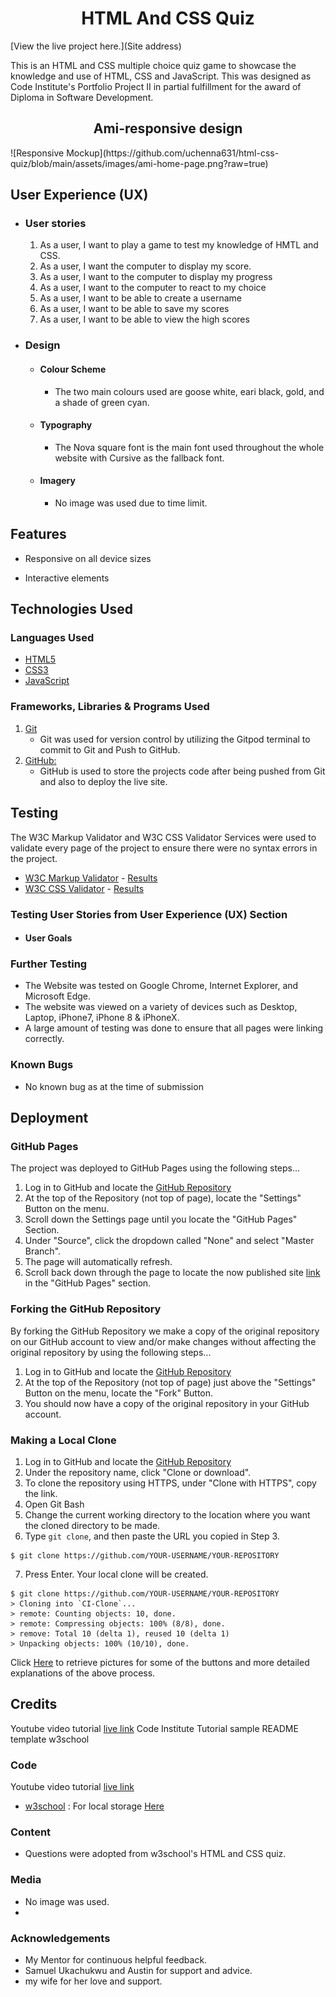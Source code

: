 <h1 align="center">HTML And CSS Quiz</h1>

[View the live project here.](Site address)

This is an HTML and CSS multiple choice quiz game to showcase the knowledge and use of HTML, CSS and JavaScript. This was designed as Code Institute's Portfolio Project II in partial fulfillment for the award of Diploma in Software Development.

<h2 align="center">Ami-responsive design </h2>
![Responsive Mockup](https://github.com/uchenna631/html-css-quiz/blob/main/assets/images/ami-home-page.png?raw=true)

## User Experience (UX)

-   ### User stories
    1. As a user, I want to play a game to test my knowledge of HMTL and CSS.
    2. As a user, I want the computer to display my score.
    3. As a user, I want to the computer to display my progress
    4. As a user, I want to the computer to react to my choice
    5. As a user, I want to be able to create a username
    6. As a user, I want to be able to save my scores
    7. As a user, I want to be able to view the high scores



-   ### Design
    -   #### Colour Scheme
        -   The two main colours used are goose white, eari black, gold, and a shade of green cyan.
    -   #### Typography
        -   The Nova square font is the main font used throughout the whole website with Cursive as the fallback font.
    -   #### Imagery
        -   No image was used due to time limit.

## Features

-   Responsive on all device sizes

-   Interactive elements

## Technologies Used

### Languages Used

-   [HTML5](https://en.wikipedia.org/wiki/HTML5)
-   [CSS3](https://en.wikipedia.org/wiki/Cascading_Style_Sheets)
-   [JavaScript](https://en.wikipedia.org/wiki/JavaScript)

### Frameworks, Libraries & Programs Used

1. [Git](https://git-scm.com/)
    - Git was used for version control by utilizing the Gitpod terminal to commit to Git and Push to GitHub.
1. [GitHub:](https://github.com/)
    - GitHub is used to store the projects code after being pushed from Git and also to deploy the live site.

## Testing

The W3C Markup Validator and W3C CSS Validator Services were used to validate every page of the project to ensure there were no syntax errors in the project.

-   [W3C Markup Validator](https://jigsaw.w3.org/css-validator/#validate_by_input) - [Results](https://github.com/)
-   [W3C CSS Validator](https://jigsaw.w3.org/css-validator/#validate_by_input) - [Results](https://github.com/)

### Testing User Stories from User Experience (UX) Section

-   #### User Goals


### Further Testing

-   The Website was tested on Google Chrome, Internet Explorer, and Microsoft Edge.
-   The website was viewed on a variety of devices such as Desktop, Laptop, iPhone7, iPhone 8 & iPhoneX.
-   A large amount of testing was done to ensure that all pages were linking correctly.

### Known Bugs

-   No known bug as at the time of submission

## Deployment

### GitHub Pages

The project was deployed to GitHub Pages using the following steps...

1. Log in to GitHub and locate the [GitHub Repository](https://github.com/uchenna631/html-css-quiz)
2. At the top of the Repository (not top of page), locate the "Settings" Button on the menu.
3. Scroll down the Settings page until you locate the "GitHub Pages" Section.
4. Under "Source", click the dropdown called "None" and select "Master Branch".
5. The page will automatically refresh.
6. Scroll back down through the page to locate the now published site [link](https://uchenna631.github.io/html-css-quiz/index.html) in the "GitHub Pages" section.

### Forking the GitHub Repository

By forking the GitHub Repository we make a copy of the original repository on our GitHub account to view and/or make changes without affecting the original repository by using the following steps...

1. Log in to GitHub and locate the [GitHub Repository](https://github.com/uchenna631/html-css-quiz)
2. At the top of the Repository (not top of page) just above the "Settings" Button on the menu, locate the "Fork" Button.
3. You should now have a copy of the original repository in your GitHub account.

### Making a Local Clone

1. Log in to GitHub and locate the [GitHub Repository](https://github.com/uchenna631/html-css-quiz)
2. Under the repository name, click "Clone or download".
3. To clone the repository using HTTPS, under "Clone with HTTPS", copy the link.
4. Open Git Bash
5. Change the current working directory to the location where you want the cloned directory to be made.
6. Type `git clone`, and then paste the URL you copied in Step 3.

```
$ git clone https://github.com/YOUR-USERNAME/YOUR-REPOSITORY
```

7. Press Enter. Your local clone will be created.

```
$ git clone https://github.com/YOUR-USERNAME/YOUR-REPOSITORY
> Cloning into `CI-Clone`...
> remote: Counting objects: 10, done.
> remote: Compressing objects: 100% (8/8), done.
> remove: Total 10 (delta 1), reused 10 (delta 1)
> Unpacking objects: 100% (10/10), done.
```

Click [Here](https://help.github.com/en/github/creating-cloning-and-archiving-repositories/cloning-a-repository#cloning-a-repository-to-github-desktop) to retrieve pictures for some of the buttons and more detailed explanations of the above process.

## Credits
Youtube video tutorial [live link](https://www.youtube.com/watch?v=f4fB9Xg2JEY&t=282s)
Code Institute Tutorial sample README template
w3school

### Code
Youtube video tutorial [live link](https://www.youtube.com/watch?v=f4fB9Xg2JEY&t=282s)
-   [w3school](https://www.w3schools.com/) : For local storage [Here](https://www.w3schools.com/jsref/prop_win_localstorage.asp)

### Content

-   Questions were adopted from w3school's HTML and CSS quiz.

### Media

-   No image was used.
-   

### Acknowledgements

-   My Mentor for continuous helpful feedback.
-   Samuel Ukachukwu and Austin for support and advice.
-   my wife for her love and support.

